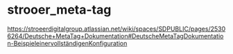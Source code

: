 # strooer_meta-tag
https://stroeerdigitalgroup.atlassian.net/wiki/spaces/SDPUBLIC/pages/25306264/Deutsche+MetaTag+Dokumentation#DeutscheMetaTagDokumentation-BeispieleinervollständigenKonfiguration
